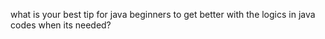 what is your best tip for java beginners to get better with the logics in java codes when its needed?